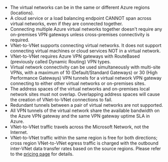 * The virtual networks can be in the same or different Azure regions (locations).
* A cloud service or a load balancing endpoint CANNOT span across virtual networks, even if they are connected together.
* Connecting multiple Azure virtual networks together doesn't require any on-premises VPN gateways unless cross-premises connectivity is required.
* VNet-to-VNet supports connecting virtual networks. It does not support connecting virtual machines or cloud services NOT in a virtual network.
* VNet-to-VNet requires Azure VPN gateways with RouteBased (previously called Dynamic Routing) VPN types. 
* Virtual network connectivity can be used simultaneously with multi-site VPNs, with a maximum of 10 (Default/Standard Gateways) or 30 (High Performance Gateways) VPN tunnels for a virtual network VPN gateway connecting to either other virtual networks or on-premises sites.
* The address spaces of the virtual networks and on-premises local network sites must not overlap. Overlapping address spaces will cause the creation of VNet-to-VNet connections to fail.
* Redundant tunnels between a pair of virtual networks are not supported.
* All VPN tunnels of the virtual network share the available bandwidth on the Azure VPN gateway and the same VPN gateway uptime SLA in Azure.
* VNet-to-VNet traffic travels across the Microsoft Network, not the Internet.
* VNet-to-VNet traffic within the same region is free for both directions; cross region VNet-to-VNet egress traffic is charged with the outbound inter-VNet data transfer rates based on the source regions. Please refer to the [pricing page](/pricing/details/vpn-gateway/) for details.


